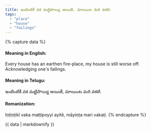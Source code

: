 ```yaml
---
title: ఇంటింటికీ వక మట్టిపొయ్యి అయితే, మాయింట మరి వకటి.
tags:
  - "place"
  - "house"
  - "failings"
---
```


{% capture data %}
#### Meaning in English:
Every house has an earthen fire-place, my house is still worse off.
Acknowledging one's failings.

#### Meaning in Telugu:
ఇంటింటికీ వక మట్టిపొయ్యి అయితే, మాయింట మరి వకటి.

#### Romanization:
Iṇṭiṇṭikī vaka maṭṭipoyyi ayitē, māyiṇṭa mari vakaṭi.
{% endcapture %}

{{ data | markdownify }}

